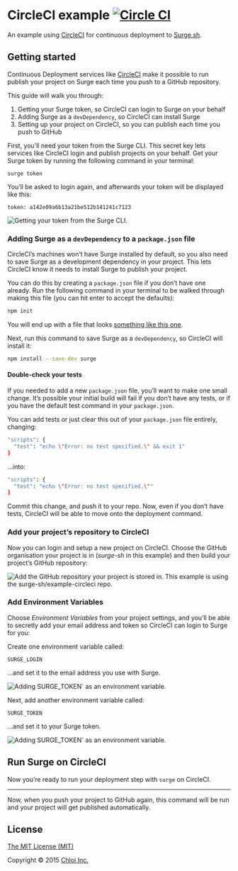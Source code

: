 # CircleCI example [![Circle CI](https://circleci.com/gh/surge-sh/example-circleci.svg?style=svg)](https://circleci.com/gh/surge-sh/example-circleci)

An example using [CircleCI](https://circleci.com) for continuous deployment to [Surge.sh](https://surge.sh).

## Getting started

Continuous Deployment services like [CircleCI](https://circleci.com) make it possible to run publish your project on Surge each time you push to a GitHub repository.

This guide will walk you through:

1. Getting your Surge token, so CircleCI can login to Surge on your behalf
2. Adding Surge as a `devDependency`, so CircleCI can install Surge
3. Setting up your project on CircleCI, so you can publish each time you push to GitHub

First, you’ll need your token from the Surge CLI. This secret key lets services like CircleCI login and publish projects on your behalf. Get your Surge token by running the following command in your terminal:

```
surge token
```

You’ll be asked to login again, and afterwards your token will be displayed like this:

```
token: a142e09a6b13a21be512b141241c7123
```

![Getting your token from the Surge CLI.](http://localhost:5001/images/help/integrating-with-circleci.gif)

### Adding Surge as a `devDependency` to a `package.json` file

CircleCI’s machines won’t have Surge installed by default, so you also need to save Surge as a development dependency in your project. This lets CircleCI know it needs to install Surge to publish your project.

You can do this by creating a `package.json` file if you don’t have one already. Run the following command in your terminal to be walked through making this file (you can hit enter to accept the defaults):

```sh
npm init
```

You will end up with a file that looks [something like this one](package.json).

Next, run this command to save Surge as a `devDependency`, so CircleCI will install it:

```sh
npm install --save-dev surge
```

#### Double-check your tests

If you needed to add a new `package.json` file, you’ll want to make one small change. It’s possible your initial build will fail if you don’t have any tests, or if you have the default test command in your `package.json`.

You can add tests or just clear this out of your `package.json` file entirely, changing:

```sh
"scripts": {
  "test": "echo \"Error: no test specified.\" && exit 1"
}
```

…into:

```sh
"scripts": {
  "test": "echo \"Error: no test specified.\""
}
```

Commit this change, and push it to your repo. Now, even if you don’t have tests, CircleCI will be able to move onto the deployment command.

### Add your project’s repository to CircleCI

Now you can login and setup a new project on CircleCI. Choose the GitHub organisation your project is in (_surge-sh_ in this example) and then build your project’s GitHub repository:

![Add the GitHub repository your project is stored in. This example is using the surge-sh/example-circleci repo.](http://localhost:5001/images/help/integrating-with-circleci-2.png)

### Add Environment Variables

Choose _Environment Variables_ from your project settings, and you’ll be able to secretly add your email address and token so CircleCI can login to Surge for you:

Create one environment variable called:

```
SURGE_LOGIN
```

…and set it to the email address you use with Surge.

![Adding SURGE_TOKEN` as an environment variable.](http://localhost:5001/images/help/integrating-with-circleci-3.png)

Next, add another environment variable called:

```
SURGE_TOKEN
```

…and set it to your Surge token.

![Adding SURGE_TOKEN` as an environment variable.](http://localhost:5001/images/help/integrating-with-circleci-4.png)

## Run Surge on CircleCI

Now you’re ready to run your deployment step with `surge` on CircleCI.


***

Now, when you push your project to GitHub again, this command will be run and your project will get published automatically.

## License

[The MIT License (MIT)](LICENSE.md)

Copyright © 2015 [Chloi Inc.](http://chloi.io)
